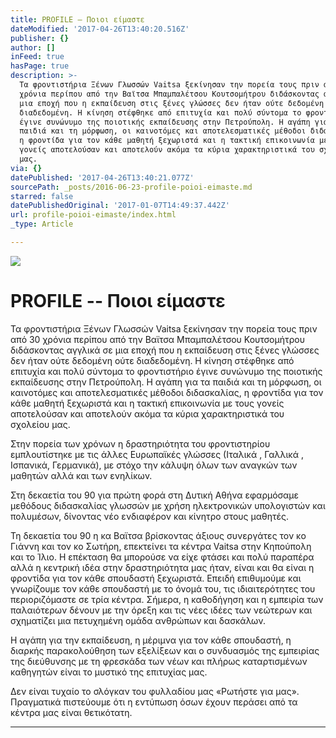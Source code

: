 ```yaml
---
title: PROFILE – Ποιοι είμαστε
dateModified: '2017-04-26T13:40:20.516Z'
publisher: {}
author: []
inFeed: true
hasPage: true
description: >-
  Τα φροντιστήρια Ξένων Γλωσσών Vaitsa ξεκίνησαν την πορεία τους πριν από 30
  χρόνια περίπου από την Βαϊτσα Μπαμπαλέτσου Κουτσομήτρου διδάσκοντας αγγλικά σε
  μια εποχή που η εκπαίδευση στις ξένες γλώσσες δεν ήταν ούτε δεδομένη ούτε
  διαδεδομένη. Η κίνηση στέφθηκε από επιτυχία και πολύ σύντομα το φροντιστήριο
  έγινε συνώνυμο της ποιοτικής εκπαίδευσης στην Πετρούπολη. Η αγάπη για τα
  παιδιά και τη μόρφωση, οι καινοτόμες και αποτελεσματικές μέθοδοι διδασκαλίας,
  η φροντίδα για τον κάθε μαθητή ξεχωριστά και η τακτική επικοινωνία με τους
  γονείς αποτελούσαν και αποτελούν ακόμα τα κύρια χαρακτηριστικά του σχολείου
  μας.
via: {}
datePublished: '2017-04-26T13:40:21.077Z'
sourcePath: _posts/2016-06-23-profile-poioi-eimaste.md
starred: false
datePublishedOriginal: '2017-01-07T14:49:37.442Z'
url: profile-poioi-eimaste/index.html
_type: Article

---
```

![](https://the-grid-user-content.s3-us-west-2.amazonaws.com/33c734fa-d455-49eb-99d3-0014586f5e40.jpg)

# PROFILE -- Ποιοι είμαστε

Τα φροντιστήρια Ξένων Γλωσσών Vaitsa ξεκίνησαν την πορεία τους πριν από 30 χρόνια περίπου από την Βαϊτσα Μπαμπαλέτσου Κουτσομήτρου διδάσκοντας αγγλικά σε μια εποχή που η εκπαίδευση στις ξένες γλώσσες δεν ήταν ούτε δεδομένη ούτε διαδεδομένη. Η κίνηση στέφθηκε από επιτυχία και πολύ σύντομα το φροντιστήριο έγινε συνώνυμο της ποιοτικής εκπαίδευσης στην Πετρούπολη. Η αγάπη για τα παιδιά και τη μόρφωση, οι καινοτόμες και αποτελεσματικές μέθοδοι διδασκαλίας, η φροντίδα για τον κάθε μαθητή ξεχωριστά και η τακτική επικοινωνία με τους γονείς αποτελούσαν και αποτελούν ακόμα τα κύρια χαρακτηριστικά του σχολείου μας.

Στην πορεία των χρόνων η δραστηριότητα του φροντιστηρίου εμπλουτίστηκε με τις άλλες Ευρωπαϊκές γλώσσες (Ιταλικά , Γαλλικά , Ισπανικά, Γερμανικά), με στόχο την κάλυψη όλων των αναγκών των μαθητών αλλά και των ενηλίκων.

Στη δεκαετία του 90 για πρώτη φορά στη Δυτική Αθήνα εφαρμόσαμε μεθόδους διδασκαλίας γλωσσών με χρήση ηλεκτρονικών υπολογιστών και πολυμέσων, δίνοντας νέο ενδιαφέρον και κίνητρο στους μαθητές.

Τη δεκαετία του 90 η κα Βαϊτσα βρίσκοντας άξιους συνεργάτες τον κο Γιάννη και τον κο Σωτήρη, επεκτείνει τα κέντρα Vaitsa στην Κηπούπολη και το Ίλιο. Η επέκταση θα μπορούσε να είχε φτάσει και πολύ παραπέρα αλλά η κεντρική ιδέα στην δραστηριότητα μας ήταν, είναι και θα είναι η φροντίδα για τον κάθε σπουδαστή ξεχωριστά. Επειδή επιθυμούμε και γνωρίζουμε τον κάθε σπουδαστή με το όνομά του, τις ιδιαιτερότητες του περιοριζόμαστε σε τρία κέντρα. Σήμερα, η καθοδήγηση και η εμπειρία των παλαιότερων δένουν με την όρεξη και τις νέες ιδέες των νεώτερων και σχηματίζει μια πετυχημένη ομάδα ανθρώπων και δασκάλων.

Η αγάπη για την εκπαίδευση, η μέριμνα για τον κάθε σπουδαστή, η διαρκής παρακολούθηση των εξελίξεων και ο συνδυασμός της εμπειρίας της διεύθυνσης με τη φρεσκάδα των νέων και πλήρως καταρτισμένων καθηγητών είναι το μυστικό της επιτυχίας μας.

Δεν είναι τυχαίο το σλόγκαν του φυλλαδίου μας «Ρωτήστε για μας». Πραγματικά πιστεύουμε ότι η εντύπωση όσων έχουν περάσει από τα κέντρα μας είναι θετικότατη.

---